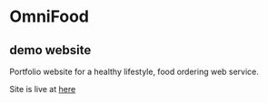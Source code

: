 # OmniFood 
## demo website

Portfolio website for a healthy lifestyle, food ordering web service. 

Site is live at [here](https://devboidesigns.github.io/OmniFood-demo/)
